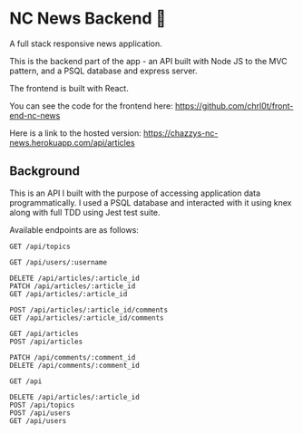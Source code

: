 # NC News Backend 📰

A full stack responsive news application.

This is the backend part of the app - an API built with Node JS to the MVC pattern, and a PSQL database and express server.

The frontend is built with React.

You can see the code for the frontend here: https://github.com/chrl0t/front-end-nc-news

Here is a link to the hosted version: https://chazzys-nc-news.herokuapp.com/api/articles

## Background

This is an API I built with the purpose of accessing application data programmatically. I used a PSQL database and interacted with it using knex along with full TDD using Jest test suite.

Available endpoints are as follows:

```http
GET /api/topics

GET /api/users/:username

DELETE /api/articles/:article_id
PATCH /api/articles/:article_id
GET /api/articles/:article_id

POST /api/articles/:article_id/comments
GET /api/articles/:article_id/comments

GET /api/articles
POST /api/articles

PATCH /api/comments/:comment_id
DELETE /api/comments/:comment_id

GET /api

DELETE /api/articles/:article_id
POST /api/topics
POST /api/users
GET /api/users
```
